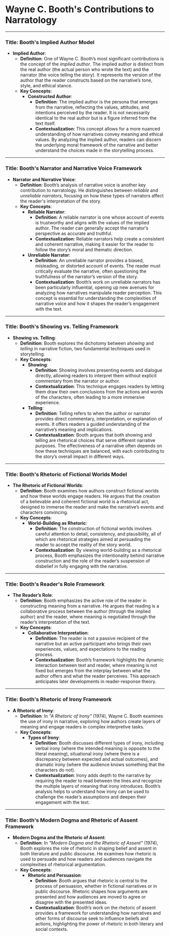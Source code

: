 # Wayne C. Booth's Contributions to Narratology

***


### Title: **Booth's Implied Author Model**
- **Implied Author**:
  - **Definition**: One of Wayne C. Booth’s most significant contributions is the concept of the *implied author*. The implied author is distinct from the real author (the actual person who wrote the text) and the narrator (the voice telling the story). It represents the version of the author that the reader constructs based on the narrative’s tone, style, and ethical stance.
  - **Key Concepts**:
    - **Constructed Author**:
      - **Definition**: The implied author is the persona that emerges from the narrative, reflecting the values, attitudes, and intentions perceived by the reader. It is not necessarily identical to the real author but is a figure inferred from the text itself.
      - **Contextualization**: This concept allows for a more nuanced understanding of how narratives convey meaning and ethical values. By analyzing the implied author, readers can discern the underlying moral framework of the narrative and better understand the choices made in the storytelling process.

***

### Title: **Booth's Narrator and Narrative Voice Framework**
- **Narrator and Narrative Voice**:
  - **Definition**: Booth’s analysis of narrative voice is another key contribution to narratology. He distinguishes between *reliable* and *unreliable narrators*, focusing on how these types of narrators affect the reader's interpretation of the story.
  - **Key Concepts**:
    - **Reliable Narrator**:
      - **Definition**: A reliable narrator is one whose account of events is trustworthy and aligns with the values of the implied author. The reader can generally accept the narrator’s perspective as accurate and truthful.
      - **Contextualization**: Reliable narrators help create a consistent and coherent narrative, making it easier for the reader to follow the story’s moral and thematic direction.
    - **Unreliable Narrator**:
      - **Definition**: An unreliable narrator provides a biased, misleading, or distorted account of events. The reader must critically evaluate the narrative, often questioning the truthfulness of the narrator’s version of the story.
      - **Contextualization**: Booth’s work on unreliable narrators has been particularly influential, opening up new avenues for analyzing how narratives manipulate reader perception. This concept is essential for understanding the complexities of narrative voice and how it shapes the reader’s engagement with the text.

***

### Title: **Booth's Showing vs. Telling Framework**
- **Showing vs. Telling**:
  - **Definition**: Booth explores the dichotomy between *showing* and *telling* in narrative fiction, two fundamental techniques used in storytelling.
  - **Key Concepts**:
    - **Showing**:
      - **Definition**: Showing involves presenting events and dialogue directly, allowing readers to interpret them without explicit commentary from the narrator or author.
      - **Contextualization**: This technique engages readers by letting them draw their own conclusions from the actions and words of the characters, often leading to a more immersive experience.
    - **Telling**:
      - **Definition**: Telling refers to when the author or narrator provides direct commentary, interpretation, or explanation of events. It offers readers a guided understanding of the narrative’s meaning and implications.
      - **Contextualization**: Booth argues that both showing and telling are rhetorical choices that serve different narrative purposes. The effectiveness of a narrative often depends on how these techniques are balanced, with each contributing to the story’s overall impact in different ways.

***

### Title: **Booth's Rhetoric of Fictional Worlds Model**
- **The Rhetoric of Fictional Worlds**:
  - **Definition**: Booth examines how authors construct fictional worlds and how these worlds engage readers. He argues that the creation of a believable and coherent fictional world is a rhetorical act, designed to immerse the reader and make the narrative’s events and characters convincing.
  - **Key Concepts**:
    - **World-Building as Rhetoric**:
      - **Definition**: The construction of fictional worlds involves careful attention to detail, consistency, and plausibility, all of which are rhetorical strategies aimed at persuading the reader to accept the reality of the story world.
      - **Contextualization**: By viewing world-building as a rhetorical process, Booth emphasizes the intentionality behind narrative construction and the role of the reader’s suspension of disbelief in fully engaging with the narrative.

***

### Title: **Booth's Reader's Role Framework**
- **The Reader’s Role**:
  - **Definition**: Booth emphasizes the active role of the reader in constructing meaning from a narrative. He argues that reading is a collaborative process between the author (through the implied author) and the reader, where meaning is negotiated through the reader’s interpretation of the text.
  - **Key Concepts**:
    - **Collaborative Interpretation**:
      - **Definition**: The reader is not a passive recipient of the narrative but an active participant who brings their own experiences, values, and expectations to the reading process.
      - **Contextualization**: Booth’s framework highlights the dynamic interaction between text and reader, where meaning is not fixed but emerges from the interplay between what the author offers and what the reader perceives. This approach anticipates later developments in reader-response theory.

***

### Title: **Booth's Rhetoric of Irony Framework**
- **A Rhetoric of Irony**:
  - **Definition**: In *"A Rhetoric of Irony"* (1974), Wayne C. Booth examines the use of irony in narrative, exploring how authors create layers of meaning and engage readers in complex interpretive tasks.
  - **Key Concepts**:
    - **Types of Irony**:
      - **Definition**: Booth discusses different types of irony, including verbal irony (where the intended meaning is opposite to the literal meaning), situational irony (where there is a discrepancy between expected and actual outcomes), and dramatic irony (where the audience knows something that the characters do not).
      - **Contextualization**: Irony adds depth to the narrative by requiring the reader to read between the lines and recognize the multiple layers of meaning that irony introduces. Booth’s analysis helps to understand how irony can be used to challenge the reader’s assumptions and deepen their engagement with the text.

***

### Title: **Booth's Modern Dogma and Rhetoric of Assent Framework**
- **Modern Dogma and the Rhetoric of Assent**:
  - **Definition**: In *"Modern Dogma and the Rhetoric of Assent"* (1974), Booth explores the role of rhetoric in shaping belief and assent in both literature and public discourse. He examines how rhetoric is used to persuade and how readers and audiences navigate the complexities of rhetorical argumentation.
  - **Key Concepts**:
    - **Rhetoric and Persuasion**:
      - **Definition**: Booth argues that rhetoric is central to the process of persuasion, whether in fictional narratives or in public discourse. Rhetoric shapes how arguments are presented and how audiences are moved to agree or disagree with the presented ideas.
      - **Contextualization**: Booth’s work on the rhetoric of assent provides a framework for understanding how narratives and other forms of discourse seek to influence beliefs and actions, highlighting the power of rhetoric in both literary and social contexts.
